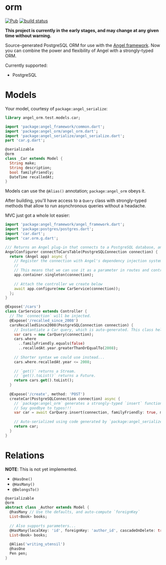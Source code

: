 # orm
[![Pub](https://img.shields.io/pub/v/angel_orm.svg)](https://pub.dartlang.org/packages/angel_orm)
[![build status](https://travis-ci.org/angel-dart/orm.svg)](https://travis-ci.org/angel-dart/orm)

**This project is currently in the early stages, and may change at any given
time without warning.**

Source-generated PostgreSQL ORM for use with the
[Angel framework](https://angel-dart.github.io).
Now you can combine the power and flexibility of Angel with a strongly-typed ORM.

Currently supported:
* PostgreSQL

# Models
Your model, courtesy of `package:angel_serialize`:

```dart
library angel_orm.test.models.car;

import 'package:angel_framework/common.dart';
import 'package:angel_orm/angel_orm.dart';
import 'package:angel_serialize/angel_serialize.dart';
part 'car.g.dart';

@serializable
@orm
class _Car extends Model {
  String make;
  String description;
  bool familyFriendly;
  DateTime recalledAt;
}
```

Models can use the `@Alias()` annotation; `package:angel_orm` obeys it.

After building, you'll have access to a `Query` class with strongly-typed methods that
allow to run asynchronous queries without a headache.

MVC just got a whole lot easier:

```dart
import 'package:angel_framework/angel_framework.dart';
import 'package:postgres/postgres.dart';
import 'car.dart';
import 'car.orm.g.dart';

/// Returns an Angel plug-in that connects to a PostgreSQL database, and sets up a controller connected to it...
AngelConfigurer connectToCarsTable(PostgreSQLConnection connection) {
  return (Angel app) async {
    // Register the connection with Angel's dependency injection system.
    // 
    // This means that we can use it as a parameter in routes and controllers.
    app.container.singleton(connection);
    
    // Attach the controller we create below
    await app.configure(new CarService(connection));
  };
}

@Expose('/cars')
class CarService extends Controller {
  // The `connection` will be injected.
  @Expose('/recalled_since_2008')
  carsRecalledSince2008(PostgreSQLConnection connection) {
    // Instantiate a Car query, which is auto-generated. This class helps us build fluent queries easily.
    var cars = new CarQuery(connection);
    cars.where
      ..familyFriendly.equals(false)
      ..recalledAt.year.greaterThanOrEqualTo(2008);
    
    // Shorter syntax we could use instead...
    cars.where.recalledAt.year <= 2008;
    
    // `get()` returns a Stream.
    // `get().toList()` returns a Future.
    return cars.get().toList();
  }
  
  @Expose('/create', method: 'POST')
  createCar(PostgreSQLConnection connection) async {
    // `package:angel_orm` generates a strongly-typed `insert` function on the query class.
    // Say goodbye to typos!!!
    var car = await CarQuery.insert(connection, familyFriendly: true, make: 'Honda');
    
    // Auto-serialized using code generated by `package:angel_serialize`
    return car;
  }
}
```

# Relations
**NOTE**: This is not yet implemented.

* `@HasOne()`
* `@HasMany()`
* `@BelongsTo()`

```dart
@serializable
@orm
abstract class _Author extends Model {
  @hasMany // Use the defaults, and auto-compute `foreignKey`
  List<Book> books;
  
  // Also supports parameters...
  @HasMany(localKey: 'id', foreignKey: 'author_id', cascadeOnDelete: true)
  List<Book> books;
  
  @Alias('writing_utensil')
  @hasOne
  Pen pen;
}
```